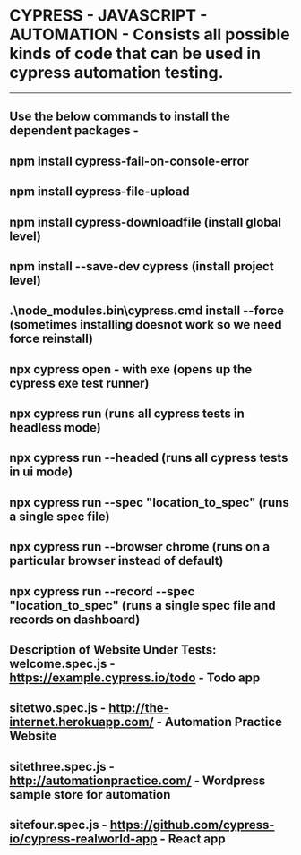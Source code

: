 # CYPRESS - JAVASCRIPT - AUTOMATION - Consists all possible kinds of code that can be used in cypress automation testing.
--------------------------------------------------------------------------------------------------------------
Use the below commands to install the dependent packages - 
--------------------------------------------------------------------------------------------------------------
npm install cypress-fail-on-console-error 
--------------------------------------------------------------------------------------------------------------
npm install cypress-file-upload
--------------------------------------------------------------------------------------------------------------
npm install cypress-downloadfile (install global level)
--------------------------------------------------------------------------------------------------------------
npm install --save-dev cypress (install project level)
--------------------------------------------------------------------------------------------------------------
.\node_modules\.bin\cypress.cmd install --force (sometimes installing doesnot work so we need force reinstall)
--------------------------------------------------------------------------------------------------------------
npx cypress open - with exe (opens up the cypress exe test runner)
--------------------------------------------------------------------------------------------------------------
npx cypress run   (runs all cypress tests in headless mode)
--------------------------------------------------------------------------------------------------------------
npx cypress run --headed   (runs all cypress tests in ui mode)
--------------------------------------------------------------------------------------------------------------
npx cypress run --spec "location_to_spec" (runs a single spec file)
--------------------------------------------------------------------------------------------------------------
npx cypress run --browser chrome (runs on a particular browser instead of default)
--------------------------------------------------------------------------------------------------------------
npx cypress run  --record --spec "location_to_spec" (runs a single spec file and records on dashboard)
--------------------------------------------------------------------------------------------------------------

Description of Website Under Tests:
welcome.spec.js -  https://example.cypress.io/todo - Todo app
--------------------------------------------------------------------------------------------------------------
sitetwo.spec.js - http://the-internet.herokuapp.com/ - Automation Practice Website
--------------------------------------------------------------------------------------------------------------
sitethree.spec.js - http://automationpractice.com/ - Wordpress sample store for automation
--------------------------------------------------------------------------------------------------------------
sitefour.spec.js - https://github.com/cypress-io/cypress-realworld-app - React app 
--------------------------------------------------------------------------------------------------------------
